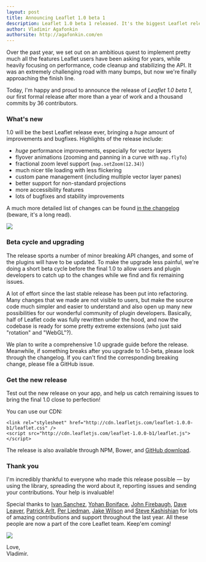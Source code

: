 ```yaml
---
layout: post
title: Announcing Leaflet 1.0 beta 1
description: Leaflet 1.0 beta 1 released. It's the biggest Leaflet release ever, with tons of improvements and bugfixes. We're starting a short beta release cycle, and need your help testing the release.
author: Vladimir Agafonkin
authorsite: http://agafonkin.com/en
---
```


Over the past year, we set out on an ambitious quest to implement pretty much all the features Leaflet users have been asking for years, while heavily focusing on performance, code cleanup and stabilizing the API. It was an extremely challenging road with many bumps, but now we're finally approaching the finish line.

Today, I'm happy and proud to announce the release of *Leaflet 1.0 beta 1*, our first formal release after more than a year of work and a thousand commits by 36 contributors.

### What's new

1.0 will be the best Leaflet release ever, bringing a _huge_ amount of improvements and bugfixes. Highlights of the release include:

- _huge_ performance improvements, especially for vector layers
- flyover animations (zooming and panning in a curve with `map.flyTo`)
- fractional zoom level support (`map.setZoom(12.34)`)
- much nicer tile loading with less flickering
- custom pane management (including multiple vector layer panes)
- better support for non-standard projections
- more accessibility features
- lots of bugfixes and stability improvements

A much more detailed list of changes can be found [in the changelog](https://github.com/Leaflet/Leaflet/blob/master/CHANGELOG.md) (beware, it's a long read).

![](https://camo.githubusercontent.com/07c492b230f1a3762118eaf457f0cc182fb0a98d/68747470733a2f2f662e636c6f75642e6769746875622e636f6d2f6173736574732f32353339352f313936353934392f32613934343166342d383263312d313165332d393836372d6230343033663266643966372e676966)

### Beta cycle and upgrading

The release sports a number of minor breaking API changes, and some of the plugins will have to be updated. To make the upgrade less painful, we're doing a short beta cycle before the final 1.0 to allow users and plugin developers to catch up to the changes while we find and fix remaining issues.

A lot of effort since the last stable release has been put into refactoring. Many changes that we made are not visible to users, but make the source code much simpler and easier to understand and also open up many new possibilities for our wonderful community of plugin developers. Basically, half of Leaflet code was fully rewritten under the hood, and now the codebase is ready for some pretty extreme extensions (who just said "rotation" and "WebGL"?).

We plan to write a comprehensive 1.0 upgrade guide before the release. Meanwhile, if something breaks after you upgrade to 1.0-beta, please look through the changelog. If you can't find the corresponding breaking change, please file a GitHub issue.

### Get the new release

Test out the new release on your app, and help us catch remaining issues to bring the final 1.0 close to perfection!

You can use our CDN:

    <link rel="stylesheet" href="http://cdn.leafletjs.com/leaflet-1.0.0-b1/leaflet.css" />
    <script src="http://cdn.leafletjs.com/leaflet-1.0.0-b1/leaflet.js"></script>

The release is also available through NPM, Bower, and [GitHub download](https://github.com/Leaflet/Leaflet/archive/v1.0.0-beta.1.zip).

### Thank you

I'm incredibly thankful to everyone who made this release possible &mdash; by using the library, spreading the word about it, reporting issues and sending your contributions. Your help is invaluable!

Special thanks to [Ivan Sanchez](https://github.com/IvanSanchez), [Yohan Boniface](https://github.com/yohanboniface), [John Firebaugh](https://github.com/jfirebaugh), [Dave Leaver](https://github.com/danzel), [Patrick Arlt](https://github.com/patrickarlt), [Per Liedman](https://github.com/perliedman), [Jake Wilson](https://github.com/Jakobud) and [Steve Kashishian](https://github.com/snkashis) for lots of amazing contributions and support throughout the last year. All these people are now a part of the core Leaflet team. Keep'em coming!

![](http://www.reactiongifs.com/r/msy.gif)

Love,<br />
Vladimir.
